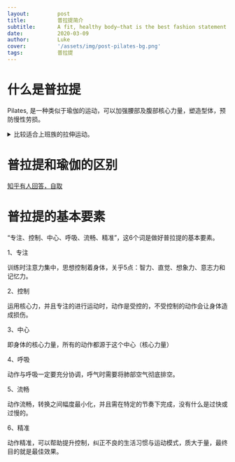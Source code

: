 ```yaml
---
layout:         post
title:          普拉提简介
subtitle:		A fit, healthy body—that is the best fashion statement.
date:           2020-03-09
author:         Luke
cover:          '/assets/img/post-pilates-bg.png'
tags:           普拉提
---
```


# 什么是普拉提
Pilates, 是一种类似于瑜伽的运动，可以加强腰部及腹部核心力量，塑造型体，预防慢性劳损。

<details>
	<summary> 比较适合上班族的拉伸运动。 </summary>
	<img src="https://tva1.sinaimg.cn/large/007S8ZIlgy1gdpou175wvj31450u0nct.jpg" alt="post-pilates.png" />
</details>

# 普拉提和瑜伽的区别

[知乎有人回答，自取](https://www.zhihu.com/question/20937568)

# 普拉提的基本要素

“专注、控制、中心、呼吸、流畅、精准”，这6个词是做好普拉提的基本要素。


1、专注

训练时注意力集中，思想控制着身体，关乎5点：智力、直觉、想象力、意志力和记忆力。

2、控制

运用核心力，并且专注的进行运动时，动作是受控的，不受控制的动作会让身体造成损伤。

3、中心

即身体的核心力量，所有的动作都源于这个中心（核心力量）

4、呼吸

动作与呼吸一定要充分协调，呼气时需要将肺部空气彻底排空。

5、流畅

动作流畅，转换之间幅度最小化，并且需在特定的节奏下完成，没有什么是过快或过慢的。

6、精准

动作精准，可以帮助提升控制，纠正不良的生活习惯与运动模式，质大于量，最终目的就是最佳效果。
